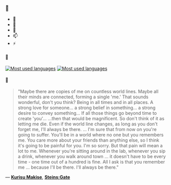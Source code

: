 ### 👋

- 🔭
- 🌱
- 💬
- 📫
- ⚡

#### 🧏

[![Most used languages](https://github-readme-stats-aynah.vercel.app/api/top-langs/?username=aynh&theme=solarized-dark&langs_count=6&layout=compact&hide_title=true)](https://github.com/anuraghazra/github-readme-stats#gh-dark-mode-only)
[![Most used languages](https://github-readme-stats-aynah.vercel.app/api/top-langs/?username=aynh&theme=solarized-light&langs_count=6&layout=compact&hide_title=true)](https://github.com/anuraghazra/github-readme-stats#gh-light-mode-only)

#### 💬

> "Maybe there are copies of me on countless world lines. Maybe all their minds are connected, forming a single 'me.' That sounds wonderful, don't you think? Being in all times and in all places. A strong love for someone... a strong belief in something... a strong desire to convey something... If all those things go beyond time to create 'you'... ...then that would be magnificent. So don't think of it as letting me die. Even if the world line changes, as long as you don't forget me, I'll always be there. ... I'm sure that from now on you're going to suffer. You'll be in a world where no one but you remembers me. You care more about your friends than anything else, so I think it's going to be painful for you. I'm so sorry. But that pain will mean a lot to me. Whenever you're sitting around in the lab, whenever you sip a drink, whenever you walk around town ... it doesn't have to be every time - one time out of a hundred is fine. All I ask is that you remember me ... because I'll be there. I'll always be there."

&mdash; [**Kurisu Makise**](https://myanimelist.net/character.php?q=Kurisu%20Makise&cat=character), [**Steins;Gate**](https://myanimelist.net/search/all?q=Steins%3BGate&cat=all)
